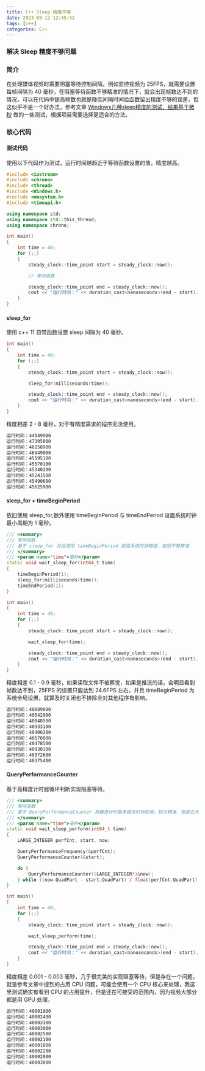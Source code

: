```yaml
---
title: C++ Sleep 精度不够
date: 2023-08-12 12:45:52
tags: [c++]
categories: C++
---
```

### 解决 Sleep 精度不够问题
<!-- more -->
### 简介
在处理媒体视频时需要阻塞等待控制间隔，例如监控视频为 25FPS，就需要设置每帧间隔为 40 毫秒，在阻塞等待函数不够精准的情况下，就会出现帧数达不到的情况，可以在代码中提高帧数也就是降低间隔时间给函数留出精度不够的误差，但这似乎不是一个好办法，参考文章 [Windows几种sleep精度的测试，结果基于微秒](https://blog.csdn.net/liuhengxiao/article/details/99641539) 做的一些测试，根据项目需要选择更适合的方法。

### 核心代码
#### 测试代码
使用以下代码作为测试，运行时间越趋近于等待函数设置的值，精度越高。
``` cpp
#include <iostream>
#include <chrono>
#include <thread>
#include <Windows.h>
#include <mmsystem.h>
#include <timeapi.h>

using namespace std;
using namespace std::this_thread;
using namespace chrono;

int main()
{
	int time = 40;
	for (;;)
	{
		steady_clock::time_point start = steady_clock::now();

		// 等待函数

		steady_clock::time_point end = steady_clock::now();
		cout << "运行时间：" << duration_cast<nanoseconds>(end - start).count() << endl;
	}
}
```

#### sleep_for
使用 c++ 11 自带函数设置 sleep 间隔为 40 毫秒。

``` cpp
int main()
{
	int time = 40;
	for (;;)
	{
		steady_clock::time_point start = steady_clock::now();

		sleep_for(milliseconds(time));

		steady_clock::time_point end = steady_clock::now();
		cout << "运行时间：" << duration_cast<nanoseconds>(end - start).count() << endl;
	}
}
```

精度相差 2 - 8 毫秒，对于有精度需求的程序无法使用。

``` cmd
运行时间：44549900
运行时间：47305000
运行时间：46158900
运行时间：46949000
运行时间：45595100
运行时间：45570100
运行时间：45340200
运行时间：45241500
运行时间：45490600
运行时间：45625900
```

#### sleep_for + timeBeginPeriod
依旧使用 sleep_for,额外使用 timeBeginPeriod 与 timeEndPeriod 设置系统时钟最小周期为 1 毫秒。

``` cpp
/// <summary>
/// 等待函数
/// 基于 sleep_for 并且使用 timeBeginPeriod 提高系统时钟精度，依旧不够精准
/// </summary>
/// <param name="time">毫秒</param>
static void wait_sleep_for(int64_t time)
{
	timeBeginPeriod(1);
	sleep_for(milliseconds(time));
	timeEndPeriod(1);
}

int main()
{
	int time = 40;
	for (;;)
	{
		steady_clock::time_point start = steady_clock::now();

		wait_sleep_for(time);

		steady_clock::time_point end = steady_clock::now();
		cout << "运行时间：" << duration_cast<nanoseconds>(end - start).count() << endl;
	}
}
```

精度相差 0.1 - 0.9 毫秒，如果读取文件不被察觉，如果是推流的话，会明显看到帧数达不到，25FPS 的设置只能达到 24.6FPS 左右。并且 timeBeginPeriod 为系统全局设置，就算及时关闭也不排除会对其他程序有影响。

``` cmd
运行时间：40689800
运行时间：40542900
运行时间：40048500
运行时间：40933100
运行时间：40406200
运行时间：40570000
运行时间：40478500
运行时间：40930100
运行时间：40372600
运行时间：40375400
```

#### QueryPerformanceCounter
基于高精度计时器循环判断实现阻塞等待。

``` cpp
/// <summary>
/// 等待函数
/// 基于 QueryPerformanceCounter 高精度计时器多媒体时钟轮询，较为精准，但是会大量占用 CPU 处理轮询
/// </summary>
/// <param name="time">毫秒</param>
static void wait_sleep_perform(int64_t time)
{
	LARGE_INTEGER perfCnt, start, now;

	QueryPerformanceFrequency(&perfCnt);
	QueryPerformanceCounter(&start);

	do {
		QueryPerformanceCounter((LARGE_INTEGER*)&now);
	} while ((now.QuadPart - start.QuadPart) / float(perfCnt.QuadPart) * 1000 * 1000 < time * 1000);
}

int main()
{
	int time = 40;
	for (;;)
	{
		steady_clock::time_point start = steady_clock::now();

		wait_sleep_perform(time);

		steady_clock::time_point end = steady_clock::now();
		cout << "运行时间：" << duration_cast<nanoseconds>(end - start).count() << endl;
	}
}
```

精度相差 0.001 - 0.003 毫秒，几乎很完美的实现阻塞等待，但是存在一个问题，就是参考文章中提到的占用 CPU 问题，可能会使用一个 CPU 核心来处理，我这里测试确实有看到 CPU 的占用提升，但是还在可接受的范围内，因为视频大部分都是用 GPU 处理。

``` cmd
运行时间：40001900
运行时间：40002400
运行时间：40003300
运行时间：40003000
运行时间：40002500
运行时间：40002100
运行时间：40001800
运行时间：40002200
运行时间：40002000
运行时间：40003800
```